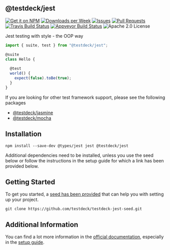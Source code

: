## @testdeck/jest

[![Get it on NPM](https://img.shields.io/npm/v/@testdeck/jest.svg)](https://www.npmjs.com/package/@testdeck/jest)
[![Downloads per Week](https://img.shields.io/npm/dw/@testdeck/jest.svg)](https://www.npmjs.com/package/@testdeck/jest)
[![Issues](https://img.shields.io/github/issues/testdeck/testdeck.svg)](https://github.com/testdeck/testdeck/issues)
[![Pull Requests](https://img.shields.io/github/issues-pr/testdeck/testdeck.svg)](https://github.com/testdeck/testdeck/pulls)
[![Travis Build Status](https://img.shields.io/travis/testdeck/testdeck/master.svg)](https://travis-ci.org/testdeck/testdeck)
[![Appveyor Build Status](https://img.shields.io/appveyor/ci/pana-cc/testdeck.svg)](https://ci.appveyor.com/project/pana-cc/testdeck)
![Apache 2.0 License](https://img.shields.io/npm/l/@testdeck/jest.svg)

Jest testing with style - the OOP way

```TypeScript
import { suite, test } from "@testdeck/jest";

@suite
class Hello {
  
  @test
  world() {
    expect(false).toBe(true);
  }
}
```

If you are looking for other test framework support, please see the following packages

- [@testdeck/jasmine](https://npmjs.com/package/@testdeck/jasmine)
- [@testdeck/mocha](https://npmjs.com/package/@testdeck/mocha)


## Installation

```shell
npm install --save-dev @types/jest jest @testdeck/jest
```

Additional dependencies need to be installed, unless you use the seed below or follow the instructions in the setup
guide for which a link has been provided below.

## Getting Started

To get you started, a [seed has been provided](https://github.com/testdeck/testdeck-jest-seed) that can help you with
setting up your project.

```shell
git clone https://github.com/testdeck/testdeck-jest-seed.git
```

## Additional Information

You can find a lot more information in the [official documentation](https://testdeck.org/), especially in the
[setup guide](https://testdeck.org/pages/guide/setup).
